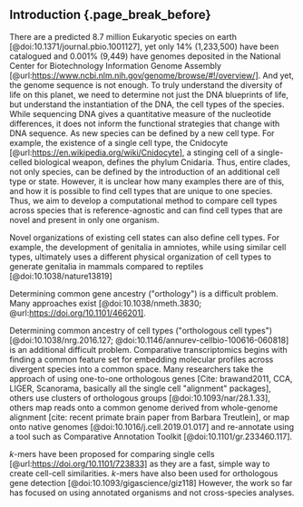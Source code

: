 ## Introduction  {.page_break_before}

There are a predicted 8.7 million Eukaryotic species on earth [@doi:10.1371/journal.pbio.1001127], yet only 14% (1,233,500) have been catalogued and 0.001% (9,449) have genomes deposited in the National Center for Biotechnology Information Genome Assembly [@url:https://www.ncbi.nlm.nih.gov/genome/browse/#!/overview/].
And yet, the genome sequence is not enough.
To truly understand the diversity of life on this planet, we need to determine not just the DNA blueprints of life, but understand the instantiation of the DNA, the cell types of the species.
While sequencing DNA gives a quantitative measure of the nucleotide differences, it does not inform the functional strategies that change with DNA sequence.
As new species can be defined by a new cell type.
For example, the existence of a single cell type, the Cnidocyte [@url:https://en.wikipedia.org/wiki/Cnidocyte], a stinging cell of a single-celled biological weapon, defines the phylum Cnidaria.
Thus, entire clades, not only species, can be defined by the introduction of an additional cell type or state.
However, it is unclear how many examples there are of this, and how it is possible to find cell types that are unique to one species.
Thus, we aim to develop a computational method to compare cell types across species that is reference-agnostic and can find cell types that are novel and present in only one organism.

Novel organizations of existing cell states can also define cell types.
For example, the development of genitalia in amniotes, while using similar cell types, ultimately uses a different physical organization of cell types to generate genitalia in mammals compared to reptiles [@doi:10.1038/nature13819]

Determining common gene ancestry ("orthology") is a difficult problem.
Many approaches exist [@doi:10.1038/nmeth.3830; @url:https://doi.org/10.1101/466201].

Determining common ancestry of cell types ("orthologous cell types") [@doi:10.1038/nrg.2016.127; @doi:10.1146/annurev-cellbio-100616-060818] is an additional difficult problem.
Comparative transcriptomics begins with finding a common feature set for embedding molecular profiles across divergent species into a common space.
Many researchers take the approach of using one-to-one orthologous genes [Cite: brawand2011, CCA, LIGER, Scanorama, basically all the single cell "alignment" packages], others use clusters of orthologous groups [@doi:10.1093/nar/28.1.33], others map reads onto a common genome derived from whole-genome alignment [cite: recent primate brain paper from Barbara Treutlein], or map onto native genomes [@doi:10.1016/j.cell.2019.01.017] and re-annotate using a tool such as Comparative Annotation Toolkit [@doi:10.1101/gr.233460.117].

$k$-mers have been proposed for comparing single cells [@url:https://doi.org/10.1101/723833] as they are a fast, simple way to create cell-cell similarities.
$k$-mers have also been used for orthologous gene detection [@doi:10.1093/gigascience/giz118]
However, the work so far has focused on using annotated organisms and not cross-species analyses.
